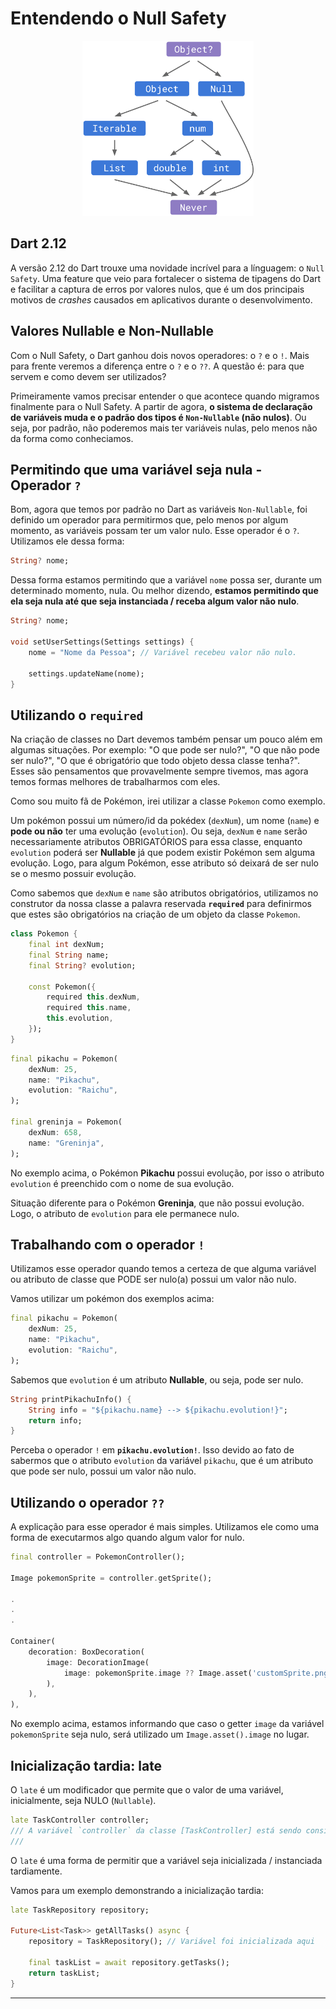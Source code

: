 # Entendendo o Null Safety

<p align='center'>
<img src='../../assets/nullsafety.png' height=280>
<p/>



## Dart 2.12

A versão 2.12 do Dart trouxe uma novidade incrível para a línguagem: o `Null Safety`. Uma feature que veio para fortalecer o sistema de tipagens do Dart e facilitar a captura de erros por valores nulos, que é um dos principais motivos de *crashes* causados em aplicativos durante o desenvolvimento.

## Valores Nullable e Non-Nullable

Com o Null Safety, o Dart ganhou dois novos operadores: o `?` e o `!`. Mais para frente veremos a diferença entre o `?` e o `??`.
A questão é: para que servem e como devem ser utilizados?

Primeiramente vamos precisar entender o que acontece quando migramos finalmente para o Null Safety. A partir de agora, **o sistema de declaração de variáveis muda e o padrão dos tipos é `Non-Nullable` (não nulos)**.  Ou seja, por padrão, não poderemos mais ter variáveis nulas, pelo menos não da forma como conheciamos.

## Permitindo que uma variável seja nula - Operador **`?`**

Bom, agora que temos por padrão no Dart as variáveis `Non-Nullable`, foi definido um operador para permitirmos que, pelo menos por algum momento, as variáveis possam ter um valor nulo. Esse operador é o `?`. Utilizamos ele dessa forma:

```dart
String? nome;
```

Dessa forma estamos permitindo que a variável `nome` possa ser, durante um determinado momento, nula. Ou melhor dizendo, **estamos permitindo que ela seja nula até que seja instanciada / receba algum valor não nulo**.

```dart
String? nome;

void setUserSettings(Settings settings) {
    nome = "Nome da Pessoa"; // Variável recebeu valor não nulo.
    
    settings.updateName(nome);
}

```

## Utilizando o **`required`**

Na criação de classes no Dart devemos também pensar um pouco além em algumas situações. Por exemplo: "O que pode ser nulo?", "O que não pode ser nulo?", "O que é obrigatório que todo objeto dessa classe tenha?". Esses são pensamentos que provavelmente sempre tivemos, mas agora temos formas melhores de trabalharmos com eles.

Como sou muito fã de Pokémon, irei utilizar a classe `Pokemon` como exemplo.

Um pokémon possui um número/id da pokédex (`dexNum`), um nome (`name`) e **pode ou não** ter uma evolução (`evolution`). Ou seja, `dexNum` e `name` serão necessariamente atributos OBRIGATÓRIOS para essa classe, enquanto `evolution` poderá ser **Nullable** já que podem existir Pokémon sem alguma evolução. Logo, para algum Pokémon, esse atributo só deixará de ser nulo se o mesmo possuir evolução.

Como sabemos que `dexNum` e `name` são atributos obrigatórios, utilizamos no construtor da nossa classe a palavra reservada **`required`** para definirmos que estes são obrigatórios na criação de um objeto da classe `Pokemon`.

```dart
class Pokemon {
    final int dexNum;
    final String name;
    final String? evolution;

    const Pokemon({
        required this.dexNum,
        required this.name,
        this.evolution,
    });
}
```

```dart
final pikachu = Pokemon(
    dexNum: 25,
    name: "Pikachu",
    evolution: "Raichu",
);

final greninja = Pokemon(
    dexNum: 658,
    name: "Greninja",
);
```

No exemplo acima, o Pokémon **Pikachu** possui evolução, por isso o atributo `evolution` é preenchido com o nome de sua evolução.

Situação diferente para o Pokémon **Greninja**, que não possui evolução. Logo, o atributo de `evolution` para ele permanece nulo.

## Trabalhando com o operador **`!`**

Utilizamos esse operador quando temos a certeza de que alguma variável ou atributo de classe que PODE ser nulo(a) possui um valor não nulo.

Vamos utilizar um pokémon dos exemplos acima:

```dart
final pikachu = Pokemon(
    dexNum: 25,
    name: "Pikachu",
    evolution: "Raichu",
);
```

Sabemos que `evolution` é um atributo **Nullable**, ou seja, pode ser nulo.

```dart
String printPikachuInfo() {
    String info = "${pikachu.name} --> ${pikachu.evolution!}";
    return info;
}
```

Perceba o operador `!` em **`pikachu.evolution!`**. Isso devido ao fato de sabermos que o atributo `evolution` da variável `pikachu`, que é um atributo que pode ser nulo, possui um valor não nulo.

## Utilizando o operador **`??`**

A explicação para esse operador é mais simples. Utilizamos ele como uma forma de executarmos algo quando algum valor for nulo.

```dart
final controller = PokemonController();

Image pokemonSprite = controller.getSprite();

.
.
.

Container(
    decoration: BoxDecoration(
        image: DecorationImage(
            image: pokemonSprite.image ?? Image.asset('customSprite.png').image,
        ),
    ),
),
```

No exemplo acima, estamos informando que caso o getter `image` da variável `pokemonSprite` seja nulo, será utilizado um `Image.asset().image` no lugar.

## Inicialização tardia: **late**

O `late` é um modificador que permite que o valor de uma variável, inicialmente, seja NULO (`Nullable`).

```dart
late TaskController controller;
/// A variável `controller` da classe [TaskController] está sendo considerada, inicialmente, nula.
///
```

O `late` é uma forma de permitir que a variável seja inicializada / instanciada tardiamente.

Vamos para um exemplo demonstrando a inicialização tardia:

```dart
late TaskRepository repository;

Future<List<Task>> getAllTasks() async {
    repository = TaskRepository(); // Variável foi inicializada aqui

    final taskList = await repository.getTasks();
    return taskList;
}
```

---
